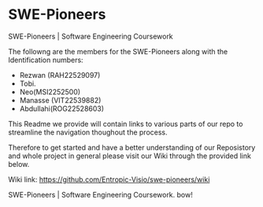 # SWE-Pioneers
SWE-Pioneers | Software Engineering Coursework


The followng are the members for the SWE-Pioneers along with the Identification numbers:
* Rezwan (RAH22529097)
* Tobi.
* Neo(MSI2252500)
* Manasse (VIT22539882)
* Abdullahi(ROG22528603)

This Readme we provide will contain links to various parts of our repo to streamline the navigation thoughout the process. 

Therefore to get started and have a better understanding of our Reposistory and whole project in general please visit our Wiki through the provided link below.

Wiki link:
https://github.com/Entropic-Visio/swe-pioneers/wiki

SWE-Pioneers | Software Engineering Coursework.
bow! 
